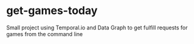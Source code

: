 # get-games-today
Small project using Temporal.io and Data Graph to get fulfill requests for games from the command line
